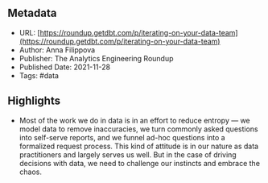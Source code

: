 ## Metadata
* URL: [https://roundup.getdbt.com/p/iterating-on-your-data-team](https://roundup.getdbt.com/p/iterating-on-your-data-team)
* Author: Anna Filippova
* Publisher: The Analytics Engineering Roundup
* Published Date: 2021-11-28
* Tags: #data

## Highlights
* Most of the work we do in data is in an effort to reduce entropy — we model data to remove inaccuracies, we turn commonly asked questions into self-serve reports, and we funnel ad-hoc questions into a formalized request process. This kind of attitude is in our nature as data practitioners and largely serves us well. But in the case of driving decisions with data, we need to challenge our instincts and embrace the chaos.
